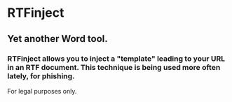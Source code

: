 # RTFinject

## Yet another Word tool.
### RTFinject allows you to inject a "template" leading to your URL in an RTF document. This technique is being used more often lately, for phishing.

For legal purposes only.
